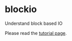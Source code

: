 blockio
=======

Understand block based IO

Please read the [tutorial page](http://dblab.cs.toronto.edu/courses/443/2014/memory-hierarchy/tutorial.html).